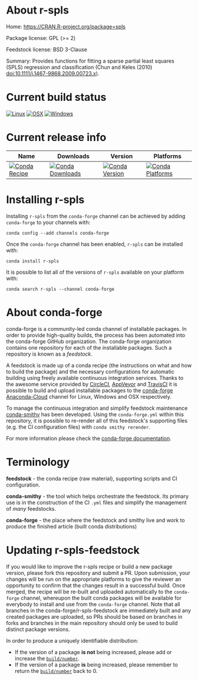 About r-spls
============

Home: https://CRAN.R-project.org/package=spls

Package license: GPL (>= 2)

Feedstock license: BSD 3-Clause

Summary: Provides functions for fitting a sparse partial least squares (SPLS) regression and classification (Chun and Keles (2010) <doi:10.1111/j.1467-9868.2009.00723.x>).



Current build status
====================

[![Linux](https://img.shields.io/circleci/project/github/conda-forge/r-spls-feedstock/master.svg?label=Linux)](https://circleci.com/gh/conda-forge/r-spls-feedstock)
[![OSX](https://img.shields.io/travis/conda-forge/r-spls-feedstock/master.svg?label=macOS)](https://travis-ci.org/conda-forge/r-spls-feedstock)
[![Windows](https://img.shields.io/appveyor/ci/conda-forge/r-spls-feedstock/master.svg?label=Windows)](https://ci.appveyor.com/project/conda-forge/r-spls-feedstock/branch/master)

Current release info
====================

| Name | Downloads | Version | Platforms |
| --- | --- | --- | --- |
| [![Conda Recipe](https://img.shields.io/badge/recipe-r--spls-green.svg)](https://anaconda.org/conda-forge/r-spls) | [![Conda Downloads](https://img.shields.io/conda/dn/conda-forge/r-spls.svg)](https://anaconda.org/conda-forge/r-spls) | [![Conda Version](https://img.shields.io/conda/vn/conda-forge/r-spls.svg)](https://anaconda.org/conda-forge/r-spls) | [![Conda Platforms](https://img.shields.io/conda/pn/conda-forge/r-spls.svg)](https://anaconda.org/conda-forge/r-spls) |

Installing r-spls
=================

Installing `r-spls` from the `conda-forge` channel can be achieved by adding `conda-forge` to your channels with:

```
conda config --add channels conda-forge
```

Once the `conda-forge` channel has been enabled, `r-spls` can be installed with:

```
conda install r-spls
```

It is possible to list all of the versions of `r-spls` available on your platform with:

```
conda search r-spls --channel conda-forge
```


About conda-forge
=================

conda-forge is a community-led conda channel of installable packages.
In order to provide high-quality builds, the process has been automated into the
conda-forge GitHub organization. The conda-forge organization contains one repository
for each of the installable packages. Such a repository is known as a *feedstock*.

A feedstock is made up of a conda recipe (the instructions on what and how to build
the package) and the necessary configurations for automatic building using freely
available continuous integration services. Thanks to the awesome service provided by
[CircleCI](https://circleci.com/), [AppVeyor](https://www.appveyor.com/)
and [TravisCI](https://travis-ci.org/) it is possible to build and upload installable
packages to the [conda-forge](https://anaconda.org/conda-forge)
[Anaconda-Cloud](https://anaconda.org/) channel for Linux, Windows and OSX respectively.

To manage the continuous integration and simplify feedstock maintenance
[conda-smithy](https://github.com/conda-forge/conda-smithy) has been developed.
Using the ``conda-forge.yml`` within this repository, it is possible to re-render all of
this feedstock's supporting files (e.g. the CI configuration files) with ``conda smithy rerender``.

For more information please check the [conda-forge documentation](https://conda-forge.org/docs/).

Terminology
===========

**feedstock** - the conda recipe (raw material), supporting scripts and CI configuration.

**conda-smithy** - the tool which helps orchestrate the feedstock.
                   Its primary use is in the construction of the CI ``.yml`` files
                   and simplify the management of *many* feedstocks.

**conda-forge** - the place where the feedstock and smithy live and work to
                  produce the finished article (built conda distributions)


Updating r-spls-feedstock
=========================

If you would like to improve the r-spls recipe or build a new
package version, please fork this repository and submit a PR. Upon submission,
your changes will be run on the appropriate platforms to give the reviewer an
opportunity to confirm that the changes result in a successful build. Once
merged, the recipe will be re-built and uploaded automatically to the
`conda-forge` channel, whereupon the built conda packages will be available for
everybody to install and use from the `conda-forge` channel.
Note that all branches in the conda-forge/r-spls-feedstock are
immediately built and any created packages are uploaded, so PRs should be based
on branches in forks and branches in the main repository should only be used to
build distinct package versions.

In order to produce a uniquely identifiable distribution:
 * If the version of a package **is not** being increased, please add or increase
   the [``build/number``](https://conda.io/docs/user-guide/tasks/build-packages/define-metadata.html#build-number-and-string).
 * If the version of a package **is** being increased, please remember to return
   the [``build/number``](https://conda.io/docs/user-guide/tasks/build-packages/define-metadata.html#build-number-and-string)
   back to 0.
